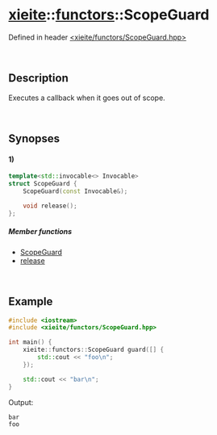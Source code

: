 # [xieite](../../xieite.md)\:\:[functors](../../functors.md)\:\:ScopeGuard
Defined in header [<xieite/functors/ScopeGuard.hpp>](../../../include/xieite/functors/ScopeGuard.hpp)

&nbsp;

## Description
Executes a callback when it goes out of scope.

&nbsp;

## Synopses
#### 1)
```cpp
template<std::invocable<> Invocable>
struct ScopeGuard {
    ScopeGuard(const Invocable&);

    void release();
};
```
##### Member functions
- [ScopeGuard](./structures/ScopeGuard/1/operators/constructor.md)
- [release](./structures/ScopeGuard/1/release.md)

&nbsp;

## Example
```cpp
#include <iostream>
#include <xieite/functors/ScopeGuard.hpp>

int main() {
    xieite::functors::ScopeGuard guard([] {
        std::cout << "foo\n";
    });

    std::cout << "bar\n";
}
```
Output:
```
bar
foo
```
